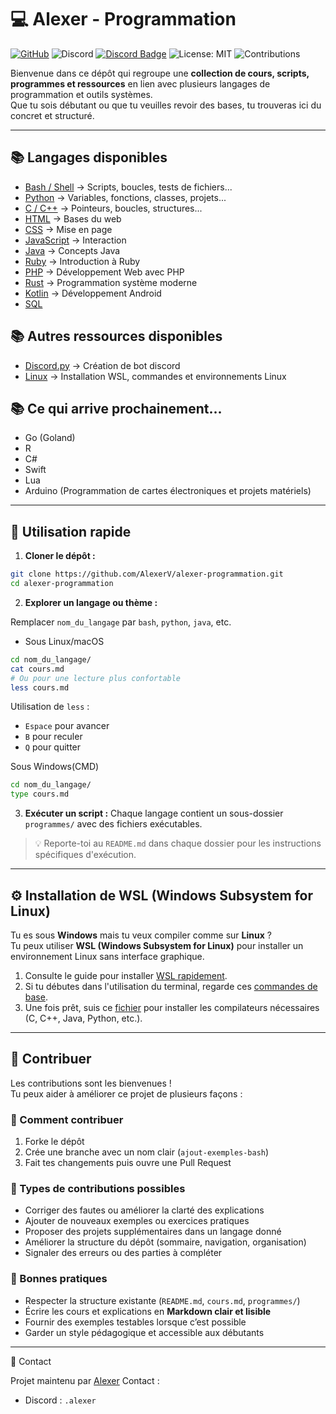 # 💻 Alexer - Programmation

[![GitHub](https://img.shields.io/badge/GitHub-AlexerV-181717?logo=github)](https://github.com/AlexerV)
![Discord](https://img.shields.io/badge/Discord-.alexer-7289da?logo=discord&logoColor=white)
[![Discord Badge](https://img.shields.io/badge/Discord-Join%20Us-7289da?logo=discord&logoColor=white)](https://discord.gg/tz9pkUJntZ)
![License: MIT](https://img.shields.io/badge/License-MIT-green.svg)
![Contributions](https://img.shields.io/badge/Contributions-Welcome-blue.svg)

Bienvenue dans ce dépôt qui regroupe une **collection de cours, scripts, programmes et ressources** en lien avec plusieurs langages de programmation et outils systèmes.  
Que tu sois débutant ou que tu veuilles revoir des bases, tu trouveras ici du concret et structuré.

---

## 📚 Langages disponibles
- [Bash / Shell](./bash/README.md) → Scripts, boucles, tests de fichiers...
- [Python](./python/README.md) → Variables, fonctions, classes, projets...
- [C / C++](./c-cpp/README.md) → Pointeurs, boucles, structures...
- [HTML](./html/README.md) → Bases du web
- [CSS](./css/README.md) → Mise en page
- [JavaScript](./javascript/README.md) → Interaction
- [Java](./java/README.md) → Concepts Java
- [Ruby](./ruby/README.md) → Introduction à Ruby
- [PHP](./php/README.md) → Développement Web avec PHP
- [Rust](./rust/README.md) → Programmation système moderne
- [Kotlin](./kotlin/README.md) → Développement Android
- [SQL](./sql/README.md)


## 📚 Autres ressources disponibles
- [Discord.py](./discord.py/README.md) → Création de bot discord
- [Linux](./linux/README.md) → Installation WSL, commandes et environnements Linux

## 📚 Ce qui arrive prochainement...
- Go (Goland)
- R
- C#
- Swift
- Lua
- Arduino (Programmation de cartes électroniques et projets matériels)

---

## 🚀 Utilisation rapide

1. **Cloner le dépôt :**
```bash
git clone https://github.com/AlexerV/alexer-programmation.git
cd alexer-programmation
```

2. **Explorer un langage ou thème :**

Remplacer `nom_du_langage` par `bash`, `python`, `java`, etc.

- Sous Linux/macOS
```bash
cd nom_du_langage/
cat cours.md
# Ou pour une lecture plus confortable
less cours.md
```
Utilisation de `less` :
  - `Espace` pour avancer
  - `B` pour reculer
  - `Q` pour quitter

Sous Windows(CMD)
```bash
cd nom_du_langage/
type cours.md
```

3. **Exécuter un script :**
Chaque langage contient un sous-dossier `programmes/` avec des fichiers exécutables.

>💡 Reporte-toi au `README.md` dans chaque dossier pour les instructions spécifiques d'exécution.

---

## ⚙️ Installation de WSL (Windows Subsystem for Linux)
Tu es sous **Windows** mais tu veux compiler comme sur **Linux** ?  
Tu peux utiliser **WSL (Windows Subsystem for Linux)** pour installer un environnement Linux sans interface graphique.  
1. Consulte le guide pour installer [WSL rapidement](./linux/installation.md).
2. Si tu débutes dans l'utilisation du terminal, regarde ces [commandes de base](./linux/commandes.md).
3. Une fois prêt, suis ce [fichier](./Compilateurs.md) pour installer les compilateurs nécessaires (C, C++, Java, Python, etc.).

---

## 🤝 Contribuer

Les contributions sont les bienvenues !  
Tu peux aider à améliorer ce projet de plusieurs façons :  

### 🚀 Comment contribuer
1. Forke le dépôt  
2. Crée une branche avec un nom clair (`ajout-exemples-bash`)  
3. Fait tes changements puis ouvre une Pull Request

### 📝 Types de contributions possibles
- Corriger des fautes ou améliorer la clarté des explications  
- Ajouter de nouveaux exemples ou exercices pratiques  
- Proposer des projets supplémentaires dans un langage donné  
- Améliorer la structure du dépôt (sommaire, navigation, organisation)  
- Signaler des erreurs ou des parties à compléter 

### 📌 Bonnes pratiques
- Respecter la structure existante (`README.md`, `cours.md`, `programmes/`)
- Écrire les cours et explications en **Markdown clair et lisible**
- Fournir des exemples testables lorsque c’est possible
- Garder un style pédagogique et accessible aux débutants

---

📩 Contact

Projet maintenu par [Alexer](https://github.com/AlexerV)
Contact :
- Discord : `.alexer`
